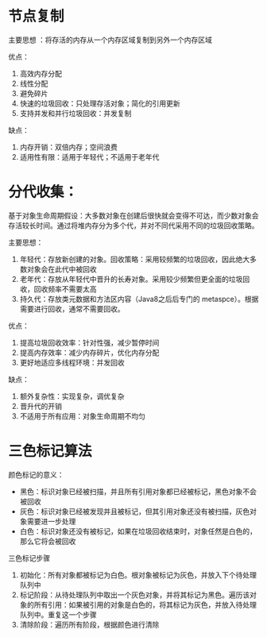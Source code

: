 # 节点复制

主要思想 ：将存活的内存从一个内存区域复制到另外一个内存区域

优点：

1. 高效内存分配
  1. 线性分配
  2. 避免碎片
2. 快速的垃圾回收：只处理存活对象；简化的引用更新
3. 支持并发和并行垃圾回收：并发复制

缺点：

1. 内存开销：双倍内存；空间浪费
2. 适用性有限：适用于年轻代；不适用于老年代
# 分代收集：

基于对象生命周期假设：大多数对象在创建后很快就会变得不可达，而少数对象会存活较长时间。通过将堆内存分为多个代，并对不同代采用不同的垃圾回收策略。

主要思想：

1. 年轻代：存放新创建的对象。回收策略：采用较频繁的垃圾回收，因此绝大多数对象会在此代中被回收
2. 老年代：存放从年轻代中晋升的长寿对象。采用较少频繁但更全面的垃圾回收，回收频率不需要太高
3. 持久代：存放类元数据和方法区内容（Java8之后后专门的 metaspce）。根据需要进行回收，通常不需要回收。 

优点：

1. 提高垃圾回收效率：针对性强，减少暂停时间
2. 提高内存效率：减少内存碎片，优化内存分配
3. 更好地适应多线程环境：并发回收

缺点：

1. 额外复杂性：实现复杂，调优复杂
2. 晋升代的开销
3. 不适用于所有应用：对象生命周期不均匀

# 三色标记算法

颜色标记的意义：

- 黑色：标识对象已经被扫描，并且所有引用对象都已经被标记，黑色对象不会被回收
- 灰色：标识对象已经被发现并且被标记，但其引用对象还没有被扫描，灰色对象需要进一步处理
- 白色：标识对象还没有被标记，如果在垃圾回收结束时，对象任然是白色的，那么它将会被回收

三色标记步骤

1. 初始化：所有对象都被标记为白色。根对象被标记为灰色，并放入下个待处理队列中
2. 标记阶段：从待处理队列中取出一个灰色对象，并将其标记为黑色。遍历该对象的所有引用：如果被引用的对象是白色的，将其标记为灰色，并放入待处理队列中。重复这一个步骤
3. 清除阶段：遍历所有阶段，根据颜色进行清除
